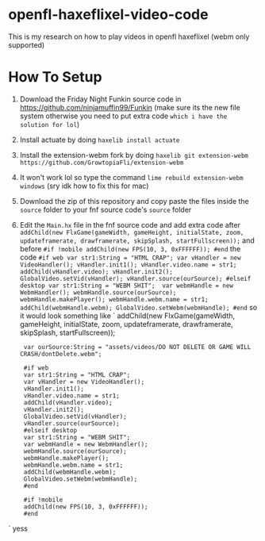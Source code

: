 # openfl-haxeflixel-video-code
This is my research on how to play videos in openfl haxeflixel (webm only supported)
# How To Setup
1. Download the Friday Night Funkin source code in https://github.com/ninjamuffin99/Funkin (make sure its the new file system otherwise you need to put extra code `which i have the solution for lol`)
2. Install actuate by doing `haxelib install actuate`
3. Install the extension-webm fork by doing `haxelib git extension-webm https://github.com/GrowtopiaFli/extension-webm`
4. It won't work lol so type the command `lime rebuild extension-webm windows`
(sry idk how to fix this for mac)
5. Download the zip of this repository and copy paste the files inside the `source` folder to your fnf source code's `source` folder
6. Edit the `Main.hx` file in the fnf source code
and add extra code
after `addChild(new FlxGame(gameWidth, gameHeight, initialState, zoom, updateframerate, drawframerate, skipSplash, startFullscreen));`
and before
`
 		#if !mobile
		addChild(new FPS(10, 3, 0xFFFFFF));
		#end
`
the code
`
		#if web
		var str1:String = "HTML CRAP";
		var vHandler = new VideoHandler();
		vHandler.init1();
		vHandler.video.name = str1;
		addChild(vHandler.video);
		vHandler.init2();
		GlobalVideo.setVid(vHandler);
		vHandler.source(ourSource);
		#elseif desktop
		var str1:String = "WEBM SHIT"; 
		var webmHandle = new WebmHandler();
		webmHandle.source(ourSource);
		webmHandle.makePlayer();
		webmHandle.webm.name = str1;
		addChild(webmHandle.webm);
		GlobalVideo.setWebm(webmHandle);
		#end
`
so it would look something like
`
    addChild(new FlxGame(gameWidth, gameHeight, initialState, zoom, updateframerate, drawframerate, skipSplash, startFullscreen));
		
		var ourSource:String = "assets/videos/DO NOT DELETE OR GAME WILL CRASH/dontDelete.webm";
		
		#if web
		var str1:String = "HTML CRAP";
		var vHandler = new VideoHandler();
		vHandler.init1();
		vHandler.video.name = str1;
		addChild(vHandler.video);
		vHandler.init2();
		GlobalVideo.setVid(vHandler);
		vHandler.source(ourSource);
		#elseif desktop
		var str1:String = "WEBM SHIT"; 
		var webmHandle = new WebmHandler();
		webmHandle.source(ourSource);
		webmHandle.makePlayer();
		webmHandle.webm.name = str1;
		addChild(webmHandle.webm);
		GlobalVideo.setWebm(webmHandle);
		#end
		
		#if !mobile
		addChild(new FPS(10, 3, 0xFFFFFF));
		#end
`
yess
